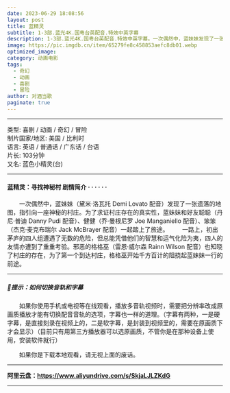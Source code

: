 ```yaml
---
date: 2023-06-29 18:08:56
layout: post
title: 蓝精灵
subtitle: 1-3部.蓝光4K.国粤台英配音.特效中英字幕
description: 1-3部.蓝光4K.国粤台英配音.特效中英字幕。一次偶然中，蓝妹妹发现了一张遗落的地图，指引向一座神秘的村庄。为了求证村庄存在的真实性，蓝妹妹和好友聪聪、健健、笨笨一起踏上了旅途....
image: https://pic.imgdb.cn/item/65279fe8c458853aefc8db01.webp
optimized_image: 
category: 动画电影
tags:
  - 奇幻
  - 动画
  - 喜剧
  - 冒险
author: 对酒当歌
paginate: true
---
```


---

类型: 喜剧 / 动画 / 奇幻 / 冒险  
制片国家/地区: 美国 / 比利时  
语言: 英语  /  普通话 /  广东话  /  台语  
片长: 103分钟  
又名: 蓝色小精灵(台)  

---

#### 蓝精灵：寻找神秘村 剧情简介 · · · · · ·

　　一次偶然中，蓝妹妹（黛米·洛瓦托 Demi Lovato 配音）发现了一张遗落的地图，指引向一座神秘的村庄。为了求证村庄存在的真实性，蓝妹妹和好友聪聪（丹尼·普迪 Danny Pudi 配音）、健健（乔·曼根尼罗 Joe Manganiello 配音）、笨笨（杰克·麦克布瑞尔 Jack McBrayer 配音）一起踏上了旅途。
　　一路上，初出茅庐的四人组遭遇了无数的危险，但总能凭借他们的智慧和运气化险为夷，四人的友情亦遭到了重重考验。邪恶的格格巫（雷恩·威尔森 Rainn Wilson 配音）也知晓了村庄的存在，为了第一个到达村庄，格格巫开始千方百计的阻挠起蓝妹妹一行的前途。

---

##### 🔔提示：如何切换音轨和字幕

　　如果你使用手机或电视等在线观看，播放多音轨视频时，需要把分辨率改成原画质播放才能有切换配音音轨的选项，字幕也一样的道理。（字幕有两种，一是硬字幕，是直接刻录在视频上的，二是软字幕，是封装到视频里的，需要在原画质下才会显示）（目前只有用第三方播放器可以选原画质，不管你是在那种设备上使用，安装软件就行）

　　如果你是下载本地观看，请无视上面的废话。

---

**阿里云盘：<https://www.aliyundrive.com/s/SkjaLJLZKdG>**

---
